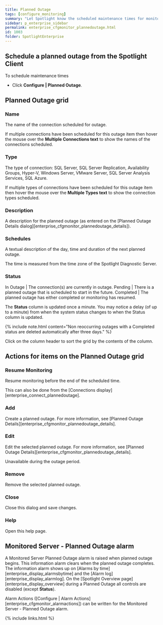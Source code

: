 ```yaml
---
title: Planned Outage
tags: [configure_monitoring]
summary: "Let Spotlight know the scheduled maintenance times for monitored connections. During the outage period, Spotlight will treat these connections as unavailable, so will not raise alarms or collect data."
sidebar: p_enterprise_sidebar
permalink: enterprise_cfgmonitor_plannedoutage.html
id: 1003
folder: SpotlightEnterprise
---
```



## Schedule a planned outage from the Spotlight Client

To schedule maintenance times

*  Click **Configure \| Planned Outage**.

## Planned Outage grid

### Name

The name of the connection scheduled for outage.

If multiple connections have been scheduled for this outage item then hover the mouse over the **Multiple Connections text** to show the names of the connections scheduled.

### Type

The type of connection: SQL Server, SQL Server Replication, Availability Groups, Hyper-V, Windows Server, VMware Server, SQL Server Analysis Services, SQL Azure.

If multiple types of connections have been scheduled for this outage item then hover the mouse over the **Multiple Types text** to show the connection types scheduled.

### Description

A description for the planned outage (as entered on the [Planned Outage Details dialog][enterprise_cfgmonitor_plannedoutage_details]).

### Schedules

A textual description of the day, time and duration of the next planned outage.

The time is measured from the time zone of the Spotlight Diagnostic Server.

### Status

In Outage | The connection(s) are currently in outage.
Pending | There is a planned outage that is scheduled to start in the future.
Completed | The planned outage has either completed or monitoring has resumed.

The **Status** column is updated once a minute. You may notice a delay (of up to a minute) from when the system status changes to when the Status column is updated.

{% include note.html content="Non reoccurring outages with a Completed status are deleted automatically after three days." %}

Click on the column header to sort the grid by the contents of the column.


## Actions for items on the Planned Outage grid

### Resume Monitoring

Resume monitoring before the end of the scheduled time.

This can also be done from the [Connections display][enterprise_connect_plannedoutage].

### Add

Create a planned outage. For more information, see [Planned Outage Details][enterprise_cfgmonitor_plannedoutage_details].

### Edit

Edit the selected planned outage. For more information, see [Planned Outage Details][enterprise_cfgmonitor_plannedoutage_details].

Unavailable during the outage period.

### Remove

Remove the selected planned outage.

### Close

Close this dialog and save changes.

### Help

Open this help page.

## Monitored Server - Planned Outage alarm

A Monitored Server Planned Outage alarm is raised when planned outage begins. This information alarm clears when the planned outage completes. The information alarm shows up on [Alarms by time][enterprise_display_alarmsbytime] and the [Alarm log][enterprise_display_alarmlog]. On the [Spotlight Overview page][enterprise_display_overview] during a Planned Outage all controls are disabled (except **Status**).

Alarm Actions ([Configure \| Alarm Actions][enterprise_cfgmonitor_alarmactions]) can be written for the Monitored Server - Planned Outage alarm.


{% include links.html %}

